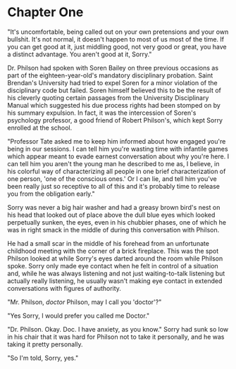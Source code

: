 # Chapter One

"It's uncomfortable, being called out on your own pretensions and your own bullshit. It's not normal, it doesn't happen to most of us most of the time. If you can get good at it, just middling good, not very good or great, you have a distinct advantage. You aren't good at it, Sorry."

Dr. Philson had spoken with Soren Bailey on three previous occasions as part of the eighteen-year-old's mandatory disciplinary probation. Saint Brendan's University had tried to expel Soren for a minor violation of the disciplinary code but failed. Soren himself believed this to be the result of his cleverly quoting certain passages from the University Disciplinary Manual which suggested his due process rights had been stomped on by his summary expulsion. In fact, it was the intercession of Soren's psychology professor, a good friend of Robert Philson's, which kept Sorry enrolled at the school.

"Professor Tate asked me to keep him informed about how engaged you're being in our sessions. I can tell him you're wasting time with infantile games which appear meant to evade earnest conversation about why you're here. I can tell him you aren't the young man he described to me as, I believe, in his colorful way of characterizing all people in one brief characterization of one person, 'one of the conscious ones.' Or I can lie, and tell him you've been really just so receptive to all of this and it's probably time to release you from the obligation early."

Sorry was never a big hair washer and had a greasy brown bird's nest on his head that looked out of place above the dull blue eyes which looked perpetually sunken, the eyes, even in his chubbier phases, one of which he was in right smack in the middle of during this conversation with Philson.

He had a small scar in the middle of his forehead from an unfortunate childhood meeting with the corner of a brick fireplace. This was the spot Philson looked at while Sorry's eyes darted around the room while Philson spoke. Sorry only made eye contact when he felt in control of a situation and, while he was always listening and not just waiting-to-talk listening but actually really listening, he usually wasn't making eye contact in extended conversations with figures of authority.

"Mr. Philson, *doctor* Philson, may I call you 'doctor'?"

"Yes Sorry, I would prefer you called me Doctor."

"Dr. Philson. Okay. Doc. I have anxiety, as you know." Sorry had sunk so low in his chair that it was hard for Philson not to take it personally, and he was taking it pretty personally.

"So I'm told, Sorry, yes." 
